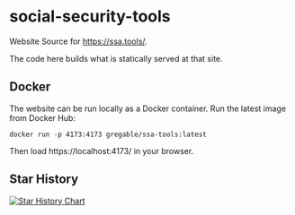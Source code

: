 # social-security-tools

Website Source for <https://ssa.tools/>.

The code here builds what is statically served at that site.

## Docker

The website can be run locally as a Docker container. Run the latest image
from Docker Hub:

```
docker run -p 4173:4173 gregable/ssa-tools:latest
```

Then load https://localhost:4173/ in your browser.

## Star History

[![Star History Chart](https://api.star-history.com/svg?repos=Gregable/social-security-tools&type=Date)](https://star-history.com/#Gregable/social-security-tools&Date)
